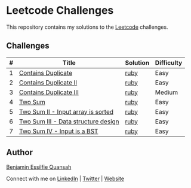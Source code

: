 # Leetcode Challenges

This repository contains my solutions to the [Leetcode](https://leetcode.com/essilfiequansah/) challenges.

## Challenges

| # | Title | Solution | Difficulty |
|---| ----- | -------- | ---------- |
| 1 | [Contains Duplicate](https://leetcode.com/problems/contains-duplicate/) | [ruby](./ruby/contains_duplicate.rb) | Easy |
| 2 | [Contains Duplicate II](https://leetcode.com/problems/contains-duplicate-ii/) | [ruby](./ruby/contains_duplicate_ii.rb) | Easy |
| 3 | [Contains Duplicate III](https://leetcode.com/problems/contains-duplicate-iii/) | [ruby](./ruby/contains_duplicate_iii.rb) | Medium |
| 4 | [Two Sum](https://leetcode.com/problems/two-sum/) | [ruby](./ruby/two_sum.rb) | Easy |
| 5 | [Two Sum II - Input array is sorted](https://leetcode.com/problems/two-sum-ii-input-array-is-sorted/) | [ruby](./ruby/two_sum_ii.rb) | Easy |
| 6 | [Two Sum III - Data structure design](https://leetcode.com/problems/two-sum-iii-data-structure-design/) | [ruby](./ruby/two_sum_iii.rb) | Easy |
| 7 | [Two Sum IV - Input is a BST](https://leetcode.com/problems/two-sum-iv-input-is-a-bst/) | [ruby](./ruby/two_sum_iv.rb) | Easy |

## Author

[Benjamin Essilfie Quansah](https://github.com/shanecho)

Connect with me on [LinkedIn](https://www.linkedin.com/in/benessilfie/) | [Twitter](https://twitter.com/essiIfie) | [Website](https://essilfie.dev)
